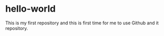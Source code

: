 # hello-world
This is my first repository
and this is first time for me to use 
Github and it repository.
